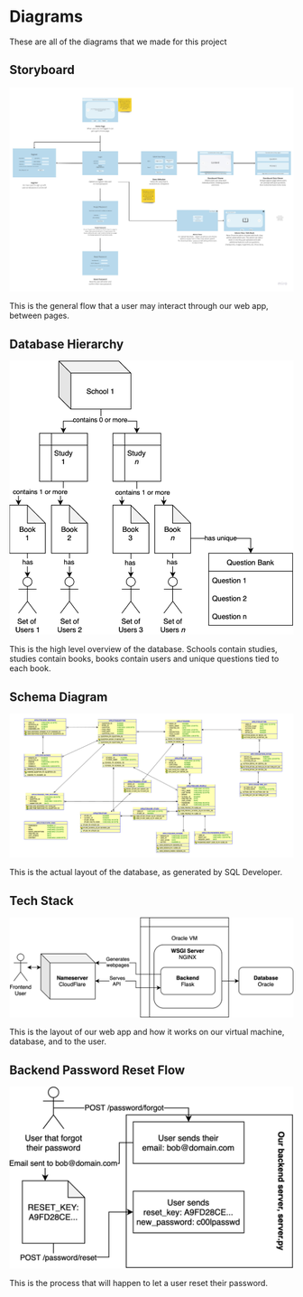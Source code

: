 # Diagrams

These are all of the diagrams that we made for this project

## Storyboard

![Storyboard](EduBook_Storyboard.jpg)

This is the general flow that a user may interact through our web app, between pages.

## Database Hierarchy

![Database Hierarchy](database_hierarchy.png)

This is the high level overview of the database. Schools contain studies, studies contain books, books contain users and unique questions tied to each book.

## Schema Diagram

![Schema Diagram](Schema_Diagram.png)

This is the actual layout of the database, as generated by SQL Developer.

## Tech Stack

![Technology Stack](tech-stack.png)

This is the layout of our web app and how it works on our virtual machine, database, and to the user.

## Backend Password Reset Flow

![Backend Password Reset](backend_password_reset_forgot.png)

This is the process that will happen to let a user reset their password.
